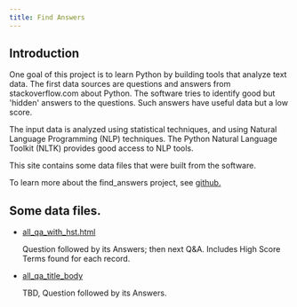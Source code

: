 ```yaml
---
title: Find Answers
---
```


## Introduction

One goal of this project is to learn Python by building tools
that analyze text data. The first data sources are questions and
answers from stackoverflow.com about Python. The software tries
to identify good but 'hidden' answers to the questions. Such
answers have useful data but a low score.

The input data is analyzed using statistical techniques,
and using Natural Language Programming (NLP) techniques.
The Python Natural Language Toolkit (NLTK)
provides good access to NLP tools.

This site contains some data files that were built
from the software.

To learn more about the find_answers project,
see
[github.](https://github.com/clp/learn_python/tree/master/find_answers)

## Some data files.

* [all_qa_with_hst.html](all_qa_with_hst.html)

  Question followed by its Answers; then next Q&A.  Includes High Score Terms
  found for each record.


* [all_qa_title_body](all_qa_title_body.html)

  TBD, Question followed by its Answers.
